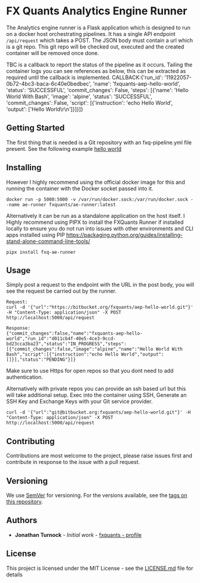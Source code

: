 # FX Quants Analytics Engine Runner

The Analytics engine runner is a Flask application which is designed to run on a docker host orchestrating pipelines.
It has a single API endpoint ```/api/request``` which takes a POST. The JSON body must contain a url which is a git repo.
This git repo will be checked out, executed and the created container will be removed once done.

TBC is a callback to report the status of the pipeline as it occurs. Tailing the container logs you can see references as below, this can be extracted as required until the callback is implemented.
CALLBACK:{'run_id': '11922057-0b72-4bc3-baca-6c40e0bedbec', 'name': 'fxquants-aep-hello-world', 'status': 'SUCCESSFUL', 'commit_changes': False, 'steps': [{'name': 'Hello World With Bash', 'image': 'alpine', 'status': 'SUCCESSFUL', 'commit_changes': False, 'script': [{'instruction': 'echo Hello World', 'output': ['Hello World\r\n']}]}]}

## Getting Started
The first thing that is needed is a Git repository with an fxq-pipeline.yml file present.
See the following example [hello world](https://bitbucket.org/fxquants/aep-hello-world)

## Installing
However I highly recommend using the official docker image for this and running the container with the Docker socket
passed into it. 
```
docker run -p 5000:5000 -v /var/run/docker.sock:/var/run/docker.sock --name ae-runner fxquants/ae-runner:latest
``` 
Alternatively it can be run as a standalone application on the host itself.
I Highly recommend using PIPX to install the FXQuants Runner if installed locally to ensure you do not run into issues 
with other environments and CLI apps installed using PIP 
https://packaging.python.org/guides/installing-stand-alone-command-line-tools/

```
pipx install fxq-ae-runner
```
## Usage
Simply post a request to the endpoint with the URL in the post body, you will see the request be carried out by the runner.
```
Request:
curl -d '{"url":"https://bitbucket.org/fxquants/aep-hello-world.git"}' -H "Content-Type: application/json" -X POST http://localhost:5000/api/request

Response:
{"commit_changes":false,"name":"fxquants-aep-hello-world","run_id":"d011cb4f-40e5-4ce3-9ccd-bd23cca3ba23","status":"IN_PROGRESS","steps":[{"commit_changes":false,"image":"alpine","name":"Hello World With Bash","script":[{"instruction":"echo Hello World","output":[]}],"status":"PENDING"}]}
```

Make sure to use Https for open repos so that you dont need to add authentication.

Alternatively with private repos you can provide an ssh based url but this will take additional setup.
Exec into the container using SSH, Generate an SSH Key and Exchange Keys with your Git service provider.

```
curl -d '{"url":"git@bitbucket.org:fxquants/aep-hello-world.git"}' -H "Content-Type: application/json" -X POST http://localhost:5000/api/request
```

## Contributing

Contributions are most welcome to the project, please raise issues first and contribute in response to the issue with a pull request.

## Versioning

We use [SemVer](http://semver.org/) for versioning. For the versions available, see the [tags on this repository](https://bitbucket.org/fxquants/fxq-ioc-core/downloads/?tab=tags). 

## Authors

* **Jonathan Turnock** - *Initial work* - [fxquants - profile](https://fxquants.atlassian.net/people/5c4e3005043b4f5d172a732a)

## License

This project is licensed under the MIT License - see the [LICENSE.md](LICENSE.md) file for details